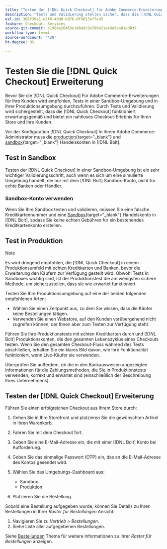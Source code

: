 ```yaml
---
title: "Testen der [!DNL Quick Checkout] für Adobe Commerce-Erweiterung"
description: "Tests und Validierung stellen sicher, dass die [!DNL Quick Checkout] -Erweiterung funktioniert wie erwartet."
exl-id: 308f39e1-e2f6-40d8-b876-0f9013effed3
feature: Checkout, Services
source-git-commit: b1984a26463e14b8dc9a789421e49e5ea81ad039
workflow-type: tm+mt
source-wordcount: '429'
ht-degree: 0%

---
```



# Testen Sie die [!DNL Quick Checkout] Erweiterung

Bevor Sie die [!DNL Quick Checkout] Für Adobe Commerce-Erweiterungen für Ihre Kunden wird empfohlen, Tests in einer Sandbox-Umgebung und in Ihrer Produktionsumgebung durchzuführen. Durch Tests und Validierung wird sichergestellt, dass die [!DNL Quick Checkout] funktioniert erwartungsgemäß und bietet ein nahtloses Checkout-Erlebnis für Ihren Store und Ihre Kunden.

Vor der Konfiguration [!DNL Quick Checkout] In Ihrem Adobe Commerce-Administrator muss die  [production](https://merchant.bolt.com/register){target="_blank"} and [sandbox](https://merchant-sandbox.bolt.com/register){target="_blank"} Handelskonten in [!DNL Bolt].

## Test in Sandbox

Testen der [!DNL Quick Checkout] in einer Sandbox-Umgebung ist ein sehr wichtiger Validierungsschritt, auch wenn es sich um eine simulierte Umgebung handelt, die nur mit dem [!DNL Bolt] Sandbox-Konto, nicht für echte Banken oder Händler.

### Sandbox-Konto verwenden

Wenn Sie Ihre Sandbox testen und validieren, müssen Sie eine falsche Kreditkartennummer und eine [Sandbox](https://merchant-sandbox.bolt.com/register){target="_blank"} Handelskonto in [!DNL Bolt], sodass Sie keine echten Gebühren für ein bestehendes Kreditkartenkonto erstellen.

## Test in Produktion

>[!NOTE]
>
> Es wird dringend empfohlen, die [!DNL Quick Checkout] in einem Produktionsumfeld mit echten Kreditkarten und Banken, bevor die Erweiterung den Käufern zur Verfügung gestellt wird. Obwohl Tests in Sandboxes wichtig sind, ist der Produktionstest die am wenigsten sichere Methode, um sicherzustellen, dass sie wie erwartet funktioniert.

Testen Sie Ihre Produktionsumgebung auf eine der beiden folgenden empfohlenen Arten:

- Wählen Sie einen Zeitpunkt aus, zu dem Sie wissen, dass die Käufer keine Bestellungen tätigen.
- Verwenden Sie einen Webstore, auf den Kunden vorübergehend nicht zugreifen können, der Ihnen aber zum Testen zur Verfügung steht.

Führen Sie Ihre Produktionstests mit echten Kreditkarten durch und [!DNL Bolt] Produktionskonten, die den gesamten Lebenszyklus eines Checkouts testen. Wenn Sie den gesamten Checkout-Fluss während des Tests abschließen, erhalten Sie ein klares Bild davon, wie Ihre Funktionalität funktioniert, wenn Live-Käufer sie verwenden.

Überprüfen Sie außerdem, ob die in den Bankausweisen angezeigten Informationen für die Zahlungsmethoden, die Sie in Produktionstests verwenden, korrekt und erwartet sind (einschließlich der Beschreibung Ihres Unternehmens).

## Testen der [!DNL Quick Checkout] Erweiterung

Führen Sie einen erfolgreichen Checkout aus Ihrem Store durch:

1. Gehen Sie in Ihre Storefront und platzieren Sie die gewünschten Artikel in Ihren Warenkorb.
1. Fahren Sie mit dem Checkout fort.
1. Geben Sie eine E-Mail-Adresse ein, die mit einer [!DNL Bolt] Konto bei Aufforderung.
1. Geben Sie das einmalige Passwort (OTP) ein, das an die E-Mail-Adresse des Kontos gesendet wird.
1. Wählen Sie das Umgebungs-Dashboard aus:

   - Sandbox
   - Produktion

1. Platzieren Sie die Bestellung.

Sobald eine Bestellung aufgegeben wurde, können Sie Details zu Ihren Bestellungen in Ihrer _Raster für Bestellungen_ Ansicht:

1. Navigieren Sie zu _Vertrieb_ > _Bestellungen_.
1. Siehe Liste aller aufgegebenen Bestellungen.

Siehe [Bestellungen](https://docs.magento.com/user-guide/sales/orders.html) Thema für weitere Informationen zu Ihrer _Raster für Bestellungen_ anzeigen.

